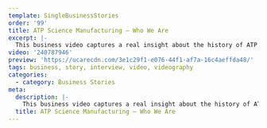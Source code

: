 ```yaml
---
template: SingleBusinessStories
order: '99'
title: ATP Science Manufacturing – Who We Are
excerpt: |-
  This business video captures a real insight about the history of ATP Science with Jeff Doidge (Managing Director of ATP Science). This video highlights his personal account on how he came to create the brands – from making lots of mistakes to always learning from them. ATP Science is all about results not excuses.
video: '240787946'
preview: 'https://ucarecdn.com/3e1c29f1-e076-44f1-af7a-16c4aeffda48/'
tags: business, story, interview, video, videography
categories:
  - category: Business Stories
meta:
  description: |-
    This business video captures a real insight about the history of ATP Science with Jeff Doidge (Managing Director of ATP Science). This video highlights his personal account on how he came to create the brands – from making lots of mistakes to always learning from them. ATP Science is all about results not excuses.
  title: ATP Science Manufacturing – Who We Are
---
```

